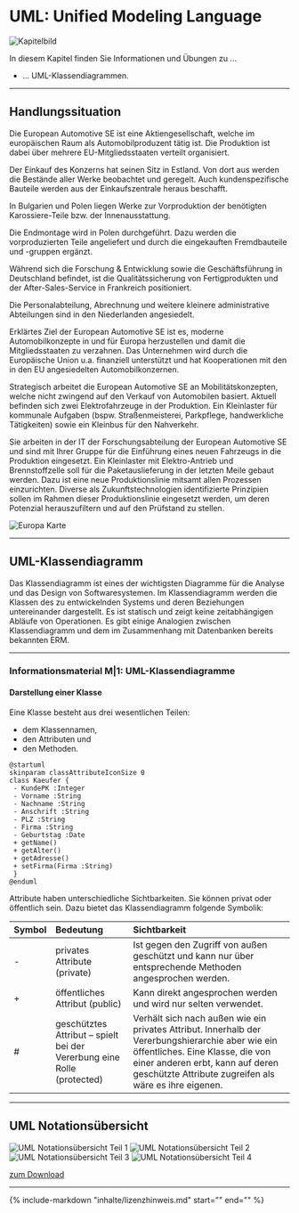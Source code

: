 # UML: Unified Modeling Language

![Kapitelbild](bilder/uml_kapitelbild.png)

In diesem Kapitel finden Sie Informationen und Übungen zu ...

- ... UML-Klassendiagrammen.

---

## Handlungssituation

Die European Automotive SE ist eine Aktiengesellschaft, welche im europäischen Raum als Automobilproduzent tätig ist. Die Produktion ist dabei über mehrere EU-Mitgliedsstaaten verteilt organisiert.

Der Einkauf des Konzerns hat seinen Sitz in Estland. Von dort aus werden die Bestände aller Werke beobachtet und geregelt. Auch kundenspezifische Bauteile werden aus der Einkaufszentrale heraus beschafft.

In Bulgarien und Polen liegen Werke zur Vorproduktion der benötigten Karossiere-Teile bzw. der Innenausstattung.

Die Endmontage wird in Polen durchgeführt. Dazu werden die vorproduzierten Teile angeliefert und durch die eingekauften Fremdbauteile und -gruppen ergänzt.

Während sich die Forschung & Entwicklung sowie die Geschäftsführung in Deutschland befindet, ist die Qualitätssicherung von Fertigprodukten und der After-Sales-Service in Frankreich positioniert.

Die Personalabteilung, Abrechnung und weitere kleinere administrative Abteilungen sind in den Niederlanden angesiedelt.

Erklärtes Ziel der European Automotive SE ist es, moderne Automobilkonzepte in und für Europa herzustellen und damit die Mitgliedsstaaten zu verzahnen. Das Unternehmen wird durch die Europäische Union u.a. finanziell unterstützt und hat Kooperationen mit den in den EU angesiedelten Automobilkonzernen.

Strategisch arbeitet die European Automotive SE an Mobilitätskonzepten, welche nicht zwingend auf den Verkauf von Automobilen basiert. Aktuell befinden sich zwei Elektrofahrzeuge in der Produktion. Ein Kleinlaster für kommunale Aufgaben (bspw. Straßenmeisterei, Parkpflege, handwerkliche Tätigkeiten) sowie ein Kleinbus für den Nahverkehr.

Sie arbeiten in der IT der Forschungsabteilung der European Automotive SE und sind mit Ihrer Gruppe für die Einführung eines neuen Fahrzeugs in die Produktion eingesetzt. Ein Kleinlaster mit Elektro-Antrieb und Brennstoffzelle soll für die Paketauslieferung in der letzten Meile gebaut werden. Dazu ist eine neue Produktionslinie mitsamt allen Prozessen einzurichten. Diverse als Zukunftstechnologien identifizierte Prinzipien sollen im Rahmen dieser Produktionslinie eingesetzt werden, um deren Potenzial herauszufiltern und auf den Prüfstand zu stellen.

![Europa Karte](bilder/uml_europa.jpg)

---

## UML-Klassendiagramm

Das Klassendiagramm ist eines der wichtigsten Diagramme für die Analyse und das Design von Softwaresystemen. Im Klassendiagramm werden die Klassen des zu entwickelnden Systems und deren Beziehungen untereinander dargestellt. Es ist statisch und zeigt keine zeitabhängigen Abläufe von Operationen. Es gibt einige Analogien zwischen Klassendiagramm und dem im Zusammenhang mit Datenbanken bereits bekannten ERM.

---

### Informationsmaterial M|1: UML-Klassendiagramme

#### Darstellung einer Klasse

Eine Klasse besteht aus drei wesentlichen Teilen:

- dem Klassennamen,
- den Attributen und
- den Methoden.

```puml
@startuml
skinparam classAttributeIconSize 0
class Kaeufer {
 - KundePK :Integer
 - Vorname :String
 - Nachname :String
 - Anschrift :String
 - PLZ :String
 - Firma :String
 - Geburtstag :Date
 + getName()
 + getAlter()
 + getAdresse()
 + setFirma(Firma :String)
 }
@enduml
```

Attribute haben unterschiedliche Sichtbarkeiten. Sie können privat oder öffentlich sein. Dazu bietet das Klassendiagramm folgende Symbolik:

| Symbol | Bedeutung | Sichtbarkeit |
| :--- | :--- | :--- |
| - | privates Attribute (private) | Ist gegen den Zugriff von außen geschützt und kann nur über entsprechende Methoden angesprochen werden. |
| + | öffentliches Attribut (public) | Kann direkt angesprochen werden und wird nur selten verwendet. |
| # | geschütztes Attribut – spielt bei der Vererbung eine Rolle (protected) | Verhält sich nach außen wie ein privates Attribut. Innerhalb der Vererbungshierarchie aber wie ein öffentliches. Eine Klasse, die von einer anderen erbt, kann auf deren geschützte Attribute zugreifen als wäre es ihre eigenen. |

---

## UML Notationsübersicht

![UML Notationsübersicht Teil 1](bilder/uml_notationsuebersicht_1.png)
![UML Notationsübersicht Teil 2](bilder/uml_notationsuebersicht_2.png)
![UML Notationsübersicht Teil 3](bilder/uml_notationsuebersicht_3.png)
![UML Notationsübersicht Teil 4](bilder/uml_notationsuebersicht_4.png)

[zum Download](https://www.oose.de/wp-content/uploads/2012/05/UML-Notations%C3%BCbersicht-2.5.pdf)

---

{%
   include-markdown "inhalte/lizenzhinweis.md"
   start="<!--include-start-->"
   end="<!--include-end-->"
%}